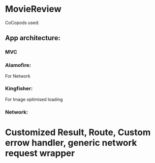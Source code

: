 # MovieReview

CoCopods used:
## App architecture:
### MVC

### Alamofire:
For Network

### Kingfisher:
For Image optimised loading

### Network:
# Customized Result, Route, Custom errow handler, generic network request wrapper




